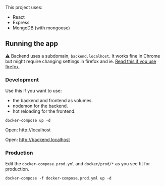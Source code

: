 This project uses:
* React
* Express
* MongoDB (with mongoose)

## Running the app
⚠️ Backend uses a subdomain, `backend.localhost`. It works fine in Chrome but might require changing settings in firefox and ie. [Read this if you use firefox](https://stackoverflow.com/questions/33251155/firefox-cannot-connect-to-a-local-servers-subdomain/56049681).


### Development
Use this if you want to use:
* the backend and frontend as volumes.
* nodemon for the backend.
* hot reloading for the frontend.
```
docker-compose up -d
```

Open: http://localhost

Open: http://backend.localhost

### Production
Edit the `docker-compose.prod.yml` and `docker/prod/*` as you see fit for production.
```
docker-compose -f docker-compose.prod.yml up -d
```
